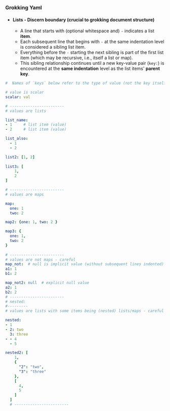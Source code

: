 ### Grokking Yaml 

- #### Lists - Discern boundary (crucial to grokking document structure)
    - A line that starts with (optional whitespace and) `-` indicates a list **item**.
    - Each subsequent line that begins with `-` at the same indentation level is considered a sibling list item.
    - Everything before the `-` starting the next sibling is part of the first list item (which may be recursive, i.e., itself a list or map).
    - This sibling relationship continues until a new key-value pair (`key:`) is encountered at the **same indentation** level as the list items' **parent key**.

```yaml
#  Names of `keys` below refer to the type of value (not the key itself)

# value is scalar
scalar: val

# ------------------------
# values are lists

list_name: 
- 1     # list item (value)
- 2     # list item (value)

list_also: 
  - 1
  - 2

list2: [1, 2]
    
list3: [
    1,
    2
]

# ------------------------
# values are maps

map:
  one: 1
  two: 2

map2: {one: 1, two: 2 }

map3: {
  one: 1, 
  two: 2
}
    
# ------------------------
# values are not maps - careful
map_not:  # null is implicit value (without subsequent lines indented)
a1: 1
b1: 2

map_not2: null  # explicit null value
a2: 1
b2: 2
# ------------------------
# nested:
#---------
# values are lists with some items being (nested) lists/maps - careful

nested: 
- 1
- 2: two
  3: three
- - 4
  - 5 

nested2: [
    1, 
    {
      "2": "two", 
      "3": "three"
    }, 
    [
      4, 
      5
    ]
  ]
  # ------------------------

```
